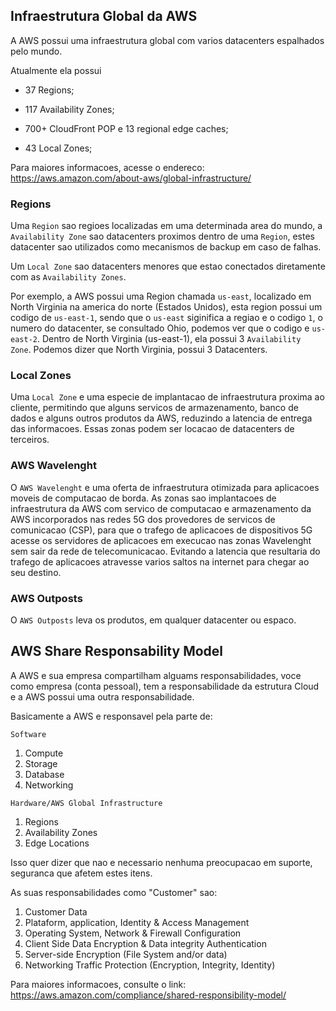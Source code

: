 ## Infraestrutura Global da AWS
A AWS possui uma infraestrutura global com varios datacenters espalhados pelo mundo.

Atualmente ela possui

* 37 Regions;

* 117 Availability Zones;

* 700+ CloudFront POP e 13 regional edge caches;

* 43 Local Zones;

Para maiores informacoes, acesse o endereco: https://aws.amazon.com/about-aws/global-infrastructure/

### Regions
Uma `Region` sao regioes localizadas em uma determinada area do mundo, a `Availability Zone` sao datacenters proximos dentro de uma `Region`, estes datacenter sao utilizados como mecanismos de backup em caso de falhas.

Um `Local Zone` sao datacenters menores que estao conectados diretamente com as `Availability Zones`.

Por exemplo, a AWS possui uma Region chamada `us-east`, localizado em North Virginia na america do norte (Estados Unidos), esta region possui um codigo de `us-east-1`, sendo que o `us-east` siginifica a regiao e o codigo `1`, o numero do datacenter, se consultado Ohio, podemos ver que o codigo e `us-east-2`. Dentro de North Virginia (us-east-1), ela possui 3 `Availability Zone`. Podemos dizer que North Virginia, possui 3 Datacenters.

### Local Zones
Uma `Local Zone` e uma especie de implantacao de infraestrutura proxima ao cliente, permitindo que alguns servicos de armazenamento, banco de dados e alguns outros produtos da AWS, reduzindo a latencia de entrega das informacoes. Essas zonas podem ser locacao de datacenters de terceiros.

### AWS Wavelenght
O `AWS Wavelenght` e uma oferta de infraestrutura otimizada para aplicacoes moveis de computacao de borda. As zonas sao implantacoes de infraestrutura da AWS com servico de computacao e armazenamento da AWS incorporados nas redes 5G dos provedores de servicos de comunicacao (CSP), para que o trafego de aplicacoes de dispositivos 5G acesse os servidores de aplicacoes em execucao nas zonas Wavelenght sem sair da rede de telecomunicacao. Evitando a latencia que resultaria do trafego de aplicacoes atravesse varios saltos na internet para chegar ao seu destino.

### AWS Outposts
O `AWS Outposts` leva os produtos, em qualquer datacenter ou espaco.


## AWS Share Responsability Model
A AWS e sua empresa compartilham alguams responsabilidades, voce como empresa (conta pessoal), tem a responsabilidade da estrutura Cloud e a AWS possui uma outra responsabilidade.

Basicamente a AWS e responsavel pela parte de:

`Software`
1. Compute
3. Storage
4. Database
5. Networking

`Hardware/AWS Global Infrastructure`
1. Regions
2. Availability Zones
3. Edge Locations

Isso quer dizer que nao e necessario nenhuma preocupacao em suporte, seguranca que afetem estes itens.

As suas responsabilidades como "Customer" sao:
1. Customer Data
2. Plataform, application, Identity & Access Management
3. Operating System, Network & Firewall Configuration
4. Client Side Data Encryption & Data integrity Authentication
5. Server-side Encryption (File System and/or data)
6. Networking Traffic Protection (Encryption, Integrity, Identity) 


Para maiores informacoes, consulte o link: https://aws.amazon.com/compliance/shared-responsibility-model/